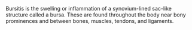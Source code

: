Bursitis is the swelling or inflammation of a synovium-lined sac-like structure called a bursa. These are found throughout the body near bony prominences and between bones, muscles, tendons, and ligaments.